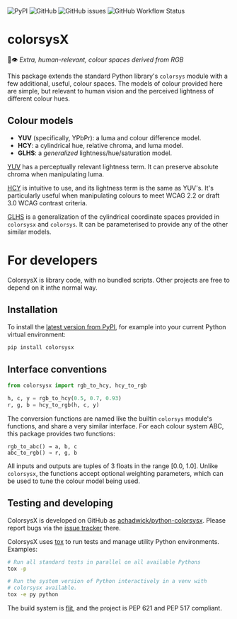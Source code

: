 ![PyPI](https://img.shields.io/pypi/v/colorsysx)
![GitHub](https://img.shields.io/github/license/achadwick/python-colorsysx)
![GitHub issues](https://img.shields.io/github/issues/achadwick/python-colorsysx)
![GitHub Workflow Status](https://img.shields.io/github/actions/workflow/status/achadwick/python-colorsysx/python-package.yml?branch=main)

# colorsysX

🎨👁️ _Extra, human-relevant, colour spaces derived from RGB_

This package extends the standard Python library's `colorsys` module
with a few additional, useful, colour spaces. The models of colour
provided here are simple, but relevant to human vision and the perceived
lightness of different colour hues.

## Colour models

* **YUV** (specifically, YPbPr): a luma and colour difference model.
* **HCY**: a cylindrical hue, relative chroma, and luma model.
* **GLHS**: a _generalized_ lightness/hue/saturation model.

[YUV][1] has a perceptually relevant lightness term. It can preserve
absolute chroma when manipulating luma.

[HCY][2] is intuitive to use, and its lightness term is the same as
YUV's. It's particularly useful when manipulating colours to meet WCAG
2.2 or draft 3.0 WCAG contrast criteria.

[GLHS][3] is a generalization of the cylindrical coordinate spaces
provided in `colorsysx` and `colorsys`. It can be parameterised to
provide any of the other similar models.

# For developers

ColorsysX is library code, with no bundled scripts. Other projects are
free to depend on it inthe normal way.

## Installation

To install the [latest version from PyPI][4], for example into your
current Python virtual environment:

```sh
pip install colorsysx
```

## Interface conventions

```python
from colorsysx import rgb_to_hcy, hcy_to_rgb

h, c, y = rgb_to_hcy(0.5, 0.7, 0.93)
r, g, b = hcy_to_rgb(h, c, y)
```

The conversion functions are named like the builtin `colorsys` module's
functions, and share a very similar interface. For each colour system
ABC, this package provides two functions:

    rgb_to_abc() → a, b, c
    abc_to_rgb() → r, g, b

All inputs and outputs are tuples of 3 floats in the range [0.0, 1.0].
Unlike `colorsysx`, the functions accept optional weighting parameters,
which can be used to tune the colour model being used.

## Testing and developing

ColorsysX is developed on GitHub as [achadwick/python-colorsysx][5].
Please report bugs via the [issue tracker][6] there.

ColorsysX uses [tox][7] to run tests and manage utility Python
environments. Examples:

```sh
# Run all standard tests in parallel on all available Pythons
tox -p

# Run the system version of Python interactively in a venv with
# colorsysx available.
tox -e py python
```

The build system is [flit][8], and the project is PEP 621 and PEP 517
compliant.

[1]: https://en.wikipedia.org/wiki/YUV#Related_color_models
[2]: https://chilliant.com/rgb2hsv.html
[3]: https://doi.org/10.1006/cgip.1993.1019
[4]: https://pypi.org/project/colorsysx/
[5]: https://github.com/achadwick/python-colorsysx
[6]: https://github.com/achadwick/python-colorsysx/issues
[7]: https://tox.wiki/
[8]: https://flit.pypa.io
